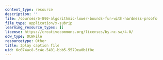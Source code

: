 ```yaml
---
content_type: resource
description: ''
file: /courses/6-890-algorithmic-lower-bounds-fun-with-hardness-proofs-fall-2014/6c074ac85c4e5401bbb55579ea0b1f0e_e10dswn-grA.vtt
file_type: application/x-subrip
learning_resource_types: []
license: https://creativecommons.org/licenses/by-nc-sa/4.0/
ocw_type: OCWFile
resourcetype: Other
title: 3play caption file
uid: 6c074ac8-5c4e-5401-bbb5-5579ea0b1f0e
---
```

